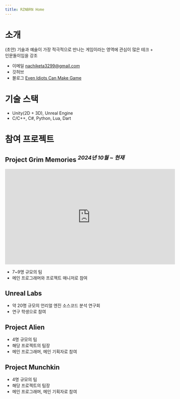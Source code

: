 ```yaml
---
title: RZNBRN Home
---
```


# 소개

(초안)
기술과 예술이 가장 적극적으로 만나는 게임이라는 영역에 관심이 많은 테크 + 인문돌이임을 강조

* 이메일 nachiketa3299@gmail.com
* 깃허브 
* 블로그 [Even Idiots Can Make Game]()

# 기술 스택

* Unity(2D + 3D), Unreal Engine
* C/C++, C#, Python, Lua, Dart

# 참여 프로젝트

## Project Grim Memories <sup><i>2024년 10월 ~ 현재</i></sup>

<iframe width="560" height="315" src="https://www.youtube.com/embed/EZtdZAEcpg8?si=08tsFxncRMNzdaYe" title="YouTube video player" frameborder="0" allow="accelerometer; autoplay; clipboard-write; encrypted-media; gyroscope; picture-in-picture; web-share" referrerpolicy="strict-origin-when-cross-origin" allowfullscreen></iframe>

* 7~9명 규모의 팀
* 메인 프로그래머와 프로젝트 매니저로 참여

## Unreal Labs

* 약 20명 규모의 언리얼 엔진 소스코드 분석 연구회
* 연구 학생으로 참여

## Project Alien

* 4명 규모의 팀
* 해당 프로젝트의 팀장
* 메인 프로그래머, 메인 기획자로 참여

## Project Munchkin

* 4명 규모의 팀
* 해당 프로젝트의 팀장
* 메인 프로그래머, 메인 기획자로 참여